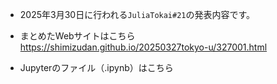 - 2025年3月30日に行われる`JuliaTokai#21`の発表内容です。

- まとめたWebサイトはこちら
  https://shimizudan.github.io/20250327tokyo-u/327001.html

- Jupyterのファイル（.ipynb）はこちら

